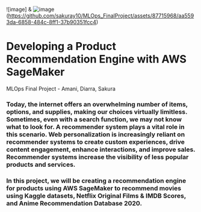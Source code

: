 ![image] & ![image](https://github.com/sakuray10/MLOps_FinalProject/assets/87715968/d6121ded-8f96-40fd-89bc-88c4dd2f6485)
(https://github.com/sakuray10/MLOps_FinalProject/assets/87715968/aa5593da-6858-484c-8ff1-37b90351fcc4)
# Developing a Product Recommendation Engine with AWS SageMaker 

MLOps Final Project - Amani, Diarra, Sakura
### Today, the internet offers an overwhelming number of items, options, and supplies, making our choices virtually limitless. Sometimes, even with a search function, we may not know what to look for. A recommender system plays a vital role in this scenario. Web personalization is increasingly reliant on recommender systems to create custom experiences, drive content engagement, enhance interactions, and improve sales. Recommender systems increase the visibility of less popular products and services.  

### In this project, we will be creating a recommendation engine for products using AWS SageMaker to recommend movies using Kaggle datasets, Netflix Original Films & IMDB Scores, and Anime Recommendation Database 2020.

